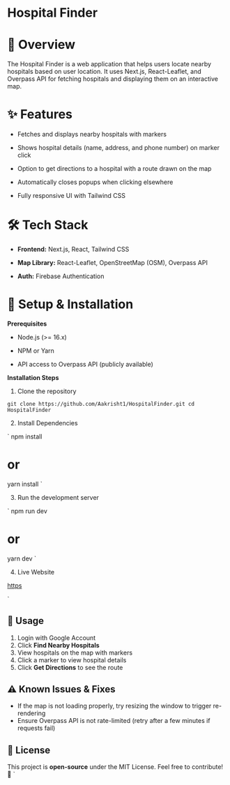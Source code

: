 # **Hospital Finder**

# 🚀 Overview

The Hospital Finder is a web application that helps users locate nearby hospitals based on user location. It uses Next.js, React-Leaflet, and Overpass API for fetching hospitals and displaying them on an interactive map.

# ✨ Features

+ Fetches and displays nearby hospitals with markers

+ Shows hospital details (name, address, and phone number) on marker click

+ Option to get directions to a hospital with a route drawn on the map

+ Automatically closes popups when clicking elsewhere

+ Fully responsive UI with Tailwind CSS

# 🛠️ Tech Stack

+ **Frontend:** Next.js, React, Tailwind CSS

+ **Map Library:** React-Leaflet, OpenStreetMap (OSM), Overpass API

+ **Auth:** Firebase Authentication

# 🔧 Setup & Installation

**Prerequisites**

+ Node.js (>= 16.x)

+ NPM or Yarn

+ API access to Overpass API (publicly available)

**Installation Steps**
1. Clone the repository

`git clone https://github.com/Aakrisht1/HospitalFinder.git
cd HospitalFinder`

2. Install Dependencies

`
npm install
# or
yarn install
`

3. Run the development server

`
npm run dev
# or
yarn dev
`

4. Live Website

[https](https://hospital-finder-dkbc.vercel.app/)

`
## 📌 Usage
1. Login with Google Account
2. Click **Find Nearby Hospitals**
3. View hospitals on the map with markers
4. Click a marker to view hospital details
5. Click **Get Directions** to see the route

## ⚠️ Known Issues & Fixes
- If the map is not loading properly, try resizing the window to trigger re-rendering
- Ensure Overpass API is not rate-limited (retry after a few minutes if requests fail)

## 📜 License
This project is **open-source** under the MIT License. Feel free to contribute! 🎉
`